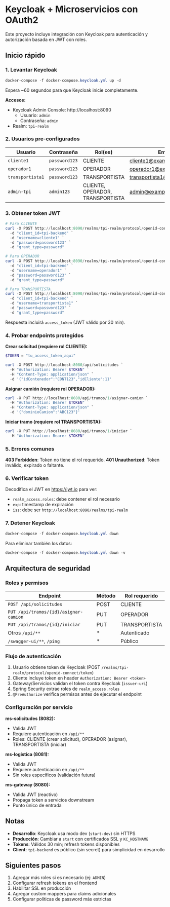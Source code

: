 # Keycloak + Microservicios con OAuth2

Este proyecto incluye integración con Keycloak para autenticación y autorización basada en JWT con roles.

## Inicio rápido

### 1. Levantar Keycloak
```powershell
docker-compose -f docker-compose.keycloak.yml up -d
```

Espera ~60 segundos para que Keycloak inicie completamente.

**Accesos:**
- Keycloak Admin Console: http://localhost:8090
  - Usuario: `admin`
  - Contraseña: `admin`
- Realm: `tpi-realm`

### 2. Usuarios pre-configurados

| Usuario         | Contraseña    | Rol(es)                           | Email                      |
|-----------------|---------------|-----------------------------------|----------------------------|
| `cliente1`      | `password123` | CLIENTE                          | cliente1@example.com       |
| `operador1`     | `password123` | OPERADOR                         | operador1@example.com      |
| `transportista1`| `password123` | TRANSPORTISTA                    | transportista1@example.com |
| `admin-tpi`     | `admin123`    | CLIENTE, OPERADOR, TRANSPORTISTA | admin@example.com          |

### 3. Obtener token JWT

```powershell
# Para CLIENTE
curl -X POST http://localhost:8090/realms/tpi-realm/protocol/openid-connect/token `
  -d "client_id=tpi-backend" `
  -d "username=cliente1" `
  -d "password=password123" `
  -d "grant_type=password"

# Para OPERADOR
curl -X POST http://localhost:8090/realms/tpi-realm/protocol/openid-connect/token `
  -d "client_id=tpi-backend" `
  -d "username=operador1" `
  -d "password=password123" `
  -d "grant_type=password"

# Para TRANSPORTISTA
curl -X POST http://localhost:8090/realms/tpi-realm/protocol/openid-connect/token `
  -d "client_id=tpi-backend" `
  -d "username=transportista1" `
  -d "password=password123" `
  -d "grant_type=password"
```

Respuesta incluirá `access_token` (JWT válido por 30 min).

### 4. Probar endpoints protegidos

**Crear solicitud (requiere rol CLIENTE):**
```powershell
$TOKEN = "tu_access_token_aqui"

curl -X POST http://localhost:8080/api/solicitudes `
  -H "Authorization: Bearer $TOKEN" `
  -H "Content-Type: application/json" `
  -d '{"idContenedor":"CONT123","idCliente":1}'
```

**Asignar camión (requiere rol OPERADOR):**
```powershell
curl -X PUT http://localhost:8080/api/tramos/1/asignar-camion `
  -H "Authorization: Bearer $TOKEN" `
  -H "Content-Type: application/json" `
  -d '{"dominioCamion":"ABC123"}'
```

**Iniciar tramo (requiere rol TRANSPORTISTA):**
```powershell
curl -X PUT http://localhost:8080/api/tramos/1/iniciar `
  -H "Authorization: Bearer $TOKEN"
```

### 5. Errores comunes

**403 Forbidden**: Token no tiene el rol requerido.
**401 Unauthorized**: Token inválido, expirado o faltante.

### 6. Verificar token

Decodifica el JWT en https://jwt.io para ver:
- `realm_access.roles`: debe contener el rol necesario
- `exp`: timestamp de expiración
- `iss`: debe ser `http://localhost:8090/realms/tpi-realm`

### 7. Detener Keycloak

```powershell
docker-compose -f docker-compose.keycloak.yml down
```

Para eliminar también los datos:
```powershell
docker-compose -f docker-compose.keycloak.yml down -v
```

## Arquitectura de seguridad

### Roles y permisos

| Endpoint                           | Método | Rol requerido   |
|------------------------------------|--------|-----------------|
| `POST /api/solicitudes`            | POST   | CLIENTE         |
| `PUT /api/tramos/{id}/asignar-camion` | PUT  | OPERADOR        |
| `PUT /api/tramos/{id}/iniciar`     | PUT    | TRANSPORTISTA   |
| Otros `/api/**`                    | *      | Autenticado     |
| `/swagger-ui/**`, `/ping`          | *      | Público         |

### Flujo de autenticación

1. Usuario obtiene token de Keycloak (POST `/realms/tpi-realm/protocol/openid-connect/token`)
2. Cliente incluye token en header `Authorization: Bearer <token>`
3. Gateway/Servicios validan el token contra Keycloak (`issuer-uri`)
4. Spring Security extrae roles de `realm_access.roles`
5. `@PreAuthorize` verifica permisos antes de ejecutar el endpoint

### Configuración por servicio

**ms-solicitudes (8082):**
- Valida JWT
- Requiere autenticación en `/api/**`
- Roles: CLIENTE (crear solicitud), OPERADOR (asignar), TRANSPORTISTA (iniciar)

**ms-logistica (8081):**
- Valida JWT
- Requiere autenticación en `/api/**`
- Sin roles específicos (validación futura)

**ms-gateway (8080):**
- Valida JWT (reactivo)
- Propaga token a servicios downstream
- Punto único de entrada

## Notas

- **Desarrollo**: Keycloak usa modo dev (`start-dev`) sin HTTPS
- **Producción**: Cambiar a `start` con certificados SSL y `KC_HOSTNAME`
- **Tokens**: Válidos 30 min; refresh tokens disponibles
- **Client**: `tpi-backend` es público (sin secret) para simplicidad en desarrollo

## Siguientes pasos

1. Agregar más roles si es necesario (ej: `ADMIN`)
2. Configurar refresh tokens en el frontend
3. Habilitar SSL en producción
4. Agregar custom mappers para claims adicionales
5. Configurar políticas de password más estrictas
